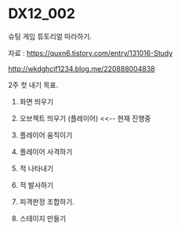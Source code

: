 # DX12_002
슈팅 게임 튜토리얼 따라하기.



자료 : https://quxn6.tistory.com/entry/131016-Study

http://wkdghcjf1234.blog.me/220888004838


2주 컷 내기 목표.



1. 화면 띄우기

2. 오브젝트 띄우기 (플레이어)  <<-- 현재 진행중

3. 플레이어 움직이기

4. 플레이어 사격하기

5. 적 나타내기

6. 적 발사하기

7. 피격판정 조합하기.

8. 스테이지 만들기